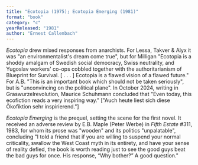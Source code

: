 ```yaml
---
title: "Ecotopia (1975); Ecotopia Emerging (1981)"
format: "book"
category: "c"
yearReleased: "1981"
author: "Ernest Callenbach"
---
```

 <em>Ecotopia</em> drew mixed responses from anarchists. For Lessa, Takver & Alyx  it was "an environmentalist's dream come true", but for Milligan "Ecotopia is a  shoddy amalgam of Swedish social democracy, Swiss neutrality, and Yugoslav  workers' co-ops cobbled together with the authoritarianism of Blueprint for  Survival. [ . . . ] Ecotopia is a flawed vision of a flawed future." For A.B.  "This is an important book which should not be taken seriously", but is  "unconvincing on the political plane". In October 2024, writing in Graswurzelrevolution, Maurice Schuhmann concluded that "Even today, this ecofiction reads a very inspiring way." ["Auch heute liest sich diese Ökofiktion sehr inspirierend."]

<em>Ecotopia Emerging</em> is the prequel, setting the scene for  the first novel. It received an adverse review by E.B. Maple (Peter Werbe) in _Fifth Estate_ #311, 1983, for whom its prose was "wooden" and its politics "unpalatable", concluding "I told a friend that if you are willing to suspend your normal criticality, swallow the West Coast myth in its entirety, and have your sense of reality defied, the book is worth reading just to see the good guys beat the bad guys for once. His response, “Why bother?” A good question."
  
